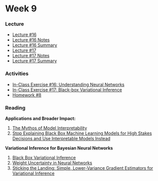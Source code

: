 # Week 9

### Lecture
- [Lecture #16](https://youtu.be/GdwF4YxTo50)
- [Lecture #16 Notes](https://github.com/onefishy/am207/blob/master/Lectures/lecture_16_notes.ipynb)
- [Lecture #16 Summary](https://github.com/onefishy/am207/blob/master/Lectures/lecture_16_summary.ipynb)
- [Lecture #17](https://youtu.be/jntZBAJVOtk)
- [Lecture #17 Notes](https://github.com/onefishy/am207/blob/master/Lectures/lecture_17_notes.ipynb)
- [Lecture #17 Summary](https://github.com/onefishy/am207/blob/master/Lectures/lecture_17_summary.ipynb)

### Activities
- [In-Class Exercise #16: Understanding Neural Networks](https://deepnote.com/workspace/weiwei-pan-2902decb-902f-40cc-9fa6-af2e3f31f15b/project/AM207Fall202116-neural-networks-7f0aea0f-c2fd-4232-8477-fc8c0a45e4d3)
- [In-Class Exercise #17: Black-box Variational Inference](https://deepnote.com/workspace/weiwei-pan-2902decb-902f-40cc-9fa6-af2e3f31f15b/project/AM207Fall202117-bbvi-69194c54-a592-4f5c-915e-6b438e00996f)
- [Homework #8](https://github.com/onefishy/am207/blob/master/HW/AM207_HW8.ipynb)

### Reading
<p><strong>Applications and Broader Impact:</strong></p>
<div class="page" title="Page 1">
    <div class="section">
        <div class="layoutArea">
            <ol>
                <li><a class="inline_disabled" href="https://arxiv.org/pdf/1606.03490.pdf" target="_blank" rel="noopener"><span>The Mythos of Model Interpretability</span></a></li>
                <li><a class="inline_disabled" href="https://arxiv.org/pdf/1811.10154.pdf" target="_blank" rel="noopener"><span>Stop Explaining Black Box Machine Learning Models for High Stakes Decisions and Use Interpretable Models Instead</span></a></li>
            </ol>
        </div>
    </div>
</div>
<p><strong>Variational Inference for Bayesian Neural Networks</strong></p>
<ol>
    <li><a href="https://arxiv.org/abs/1401.0118">Black Box Variational Inference</a></li>
    <li><a href="https://arxiv.org/abs/1505.05424">Weight Uncertainty in Neural Networks</a></li>
    <li><a href="https://arxiv.org/abs/1703.09194">Sticking the Landing: Simple, Lower-Variance Gradient Estimators for Variational Inference</a></li>
</ol>

